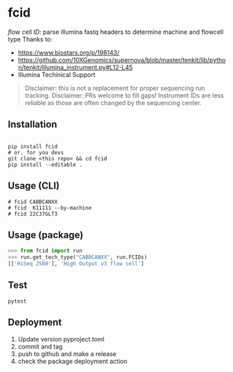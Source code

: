 # fcid
*f*low *c*ell *ID*: parse illumina fastq headers to determine machine and flowcell type
Thanks to:

- https://www.biostars.org/p/198143/
- https://github.com/10XGenomics/supernova/blob/master/tenkit/lib/python/tenkit/illumina_instrument.py#L12-L45
- Illumina Techinical Support

> Disclaimer: this is not a replacement for proper sequencing run tracking.
> Disclaimer: PRs welcome to fill gaps!  Instrument IDs are less reliable as those are often changed by the sequencing center.


## Installation

```

pip install fcid
# or, for you devs
git clone <this repo> && cd fcid
pip install --editable .

```

## Usage (CLI)


```
# fcid CABBCANXX
# fcid  K11111 --by-machine
# fcid 22C37GLT3
```


## Usage (package)
```python
>>> from fcid import run
>>> run.get_tech_type("CABBCANXX", run.FCIDs)
[['HiSeq 2500'], 'High Output v3 flow cell']
```

## Test
```
pytest
```

## Deployment

1. Update version pyproject.toml
2. commit and tag
3. push to github and make a release
4. check the package deployment action
